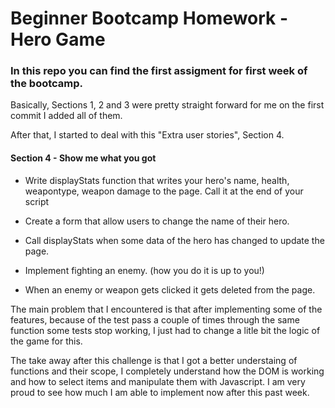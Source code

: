 # Beginner Bootcamp Homework - Hero Game

### In this repo you can find the first assigment for first week of the bootcamp.

Basically, Sections 1, 2 and 3 were pretty straight forward for me on the first commit I added all of them.

After that, I started to deal with this "Extra user stories", Section 4.

#### Section 4 - Show me what you got
 - Write displayStats function that writes your hero's name, health, weapontype, weapon damage to the page. Call it at the end of your script

 - Create a form that allow users to change the name of their hero.

 - Call displayStats when some data of the hero has changed to update the page.

 - Implement fighting an enemy. (how you do it is up to you!)

 - When an enemy or weapon gets clicked it gets deleted from the page.

 The main problem that I encountered is that after implementing some of the features, because of the test pass a couple of times through the same function some tests stop working, I just had to change a litle bit the logic of the game for this.


 The take away after this challenge is that I got a better understaing of functions and their scope, I completely understand how the DOM is working and how to select items and manipulate them with Javascript. I am very proud to see how much I am able to implement now after this past week.







